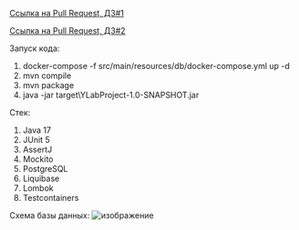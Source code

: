 [Ссылка на Pull Request, ДЗ#1](https://github.com/nikguscode/YLab/pull/1)

[Ссылка на Pull Request, ДЗ#2](https://github.com/nikguscode/YLab/pull/2)

Запуск кода:
1) docker-compose -f src/main/resources/db/docker-compose.yml up -d 
2) mvn compile
3) mvn package
4) java -jar target\YLabProject-1.0-SNAPSHOT.jar

Стек:
1) Java 17
2) JUnit 5
3) AssertJ
4) Mockito
5) PostgreSQL
6) Liquibase
7) Lombok
8) Testcontainers

Схема базы данных:
![изображение](https://github.com/user-attachments/assets/68ae3dd9-e07f-4afd-8508-3871d7f9ea30)
